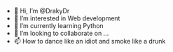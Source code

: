 - 👋 Hi, I’m @DrakyDr
- 👀 I’m interested in Web development
- 🌱 I’m currently learning Python
- 💞️ I’m looking to collaborate on ...
- 📫 How to dance like an idiot and smoke like a drunk

<!---
DrakyDr/DrakyDr is a ✨ special ✨ repository because its `README.md` (this file) appears on your GitHub profile.
You can click the Preview link to take a look at your changes.
--->
